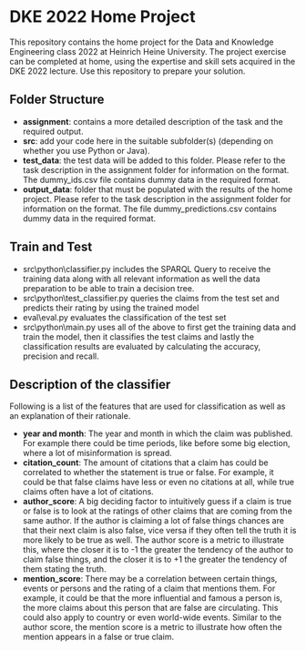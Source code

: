 # DKE 2022 Home Project
This repository contains the home project for the Data and Knowledge Engineering class 2022 at Heinrich Heine University.
The project exercise can be completed at home, using the expertise and skill sets acquired in the DKE 2022 lecture.
Use this repository to prepare your solution.


## Folder Structure

- **assignment**: contains a more detailed description of the task and the required output. 
- **src**: add your code here in the suitable subfolder(s) (depending on whether you use Python or Java). 
- **test_data**:  the test data will be added to this folder. Please refer to the task description in the assignment folder for information on the format. The dummy_ids.csv file contains dummy data in the required format. 
- **output_data**: folder that must be populated with the results of the home project. Please refer to the task description in the assignment folder for information on the format. The file dummy_predictions.csv contains dummy data in the required format. 

## Train and Test
- src\python\classifier.py includes the SPARQL Query to receive the training data along with all relevant information
  as well the data preparation to be able to train a decision tree.
- src\python\test_classifier.py queries the claims from the test set and predicts their rating by using the trained model
- eval\eval.py evaluates the classification of the test set
- src\python\main.py uses all of the above to first get the training data and train the model, then it classifies the test
  claims and lastly the classification results are evaluated by calculating the accuracy, precision and recall.

## Description of the classifier
Following is a list of the features that are used for classification as well as an explanation of their rationale.

- **year and month**: The year and month in which the claim was published. For example there could be time periods, like 
  before some big election, where a lot of misinformation is spread.
- **citation_count**: The amount of citations that a claim has could be correlated to whether the statement is true or
  false. For example, it could be that false claims have less or even no citations at all, while true claims often have
  a lot of citations.
- **author_score**: A big deciding factor to intuitively guess if a claim is true or false is to look at the ratings of
  other claims that are coming from the same author. If the author is claiming a lot of false things chances are that
  their  next claim is also false, vice versa if they often tell the truth it is more likely to be true as well.
  The author score is a metric to illustrate this, where the closer it is to -1 the greater the tendency of the author
  to claim false things, and the closer it is to +1 the greater the tendency of them stating the truth.
- **mention_score**: There may be a correlation between certain things, events or persons and the rating of a claim that
  mentions them. For example, it could be that the more influential and famous a person is, the more claims about this 
  person that are false are circulating. This could also apply to country or even world-wide events. Similar to the
  author score, the mention score is a metric to illustrate how often the mention appears in a false or true claim.